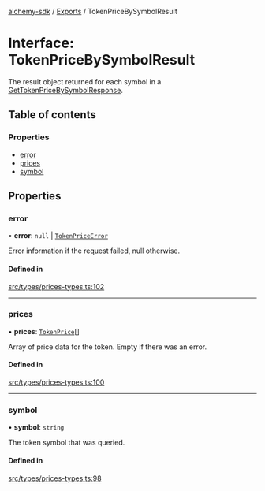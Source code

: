 [alchemy-sdk](../README.md) / [Exports](../modules.md) / TokenPriceBySymbolResult

# Interface: TokenPriceBySymbolResult

The result object returned for each symbol in a
[GetTokenPriceBySymbolResponse](GetTokenPriceBySymbolResponse.md).

## Table of contents

### Properties

- [error](TokenPriceBySymbolResult.md#error)
- [prices](TokenPriceBySymbolResult.md#prices)
- [symbol](TokenPriceBySymbolResult.md#symbol)

## Properties

### error

• **error**: ``null`` \| [`TokenPriceError`](TokenPriceError.md)

Error information if the request failed, null otherwise.

#### Defined in

[src/types/prices-types.ts:102](https://github.com/alchemyplatform/alchemy-sdk-js/blob/ae0aa3f0/src/types/prices-types.ts#L102)

___

### prices

• **prices**: [`TokenPrice`](TokenPrice.md)[]

Array of price data for the token. Empty if there was an error.

#### Defined in

[src/types/prices-types.ts:100](https://github.com/alchemyplatform/alchemy-sdk-js/blob/ae0aa3f0/src/types/prices-types.ts#L100)

___

### symbol

• **symbol**: `string`

The token symbol that was queried.

#### Defined in

[src/types/prices-types.ts:98](https://github.com/alchemyplatform/alchemy-sdk-js/blob/ae0aa3f0/src/types/prices-types.ts#L98)
